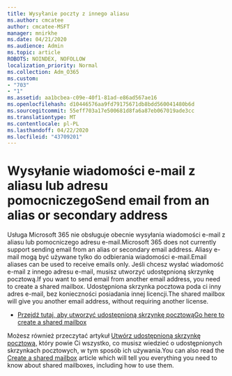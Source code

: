 ```yaml
---
title: Wysyłanie poczty z innego aliasu
ms.author: cmcatee
author: cmcatee-MSFT
manager: mnirkhe
ms.date: 04/21/2020
ms.audience: Admin
ms.topic: article
ROBOTS: NOINDEX, NOFOLLOW
localization_priority: Normal
ms.collection: Adm_O365
ms.custom:
- "703"
- "1"
ms.assetid: aa1bcbea-c09e-40f1-81ad-e86ad567ae16
ms.openlocfilehash: d10446576aa9fd79175671db8bdd560041480b6d
ms.sourcegitcommit: 55eff703a17e500681d8fa6a87eb067019ade3cc
ms.translationtype: MT
ms.contentlocale: pl-PL
ms.lasthandoff: 04/22/2020
ms.locfileid: "43709201"
---
```

# <a name="send-email-from-an-alias-or-secondary-address"></a><span data-ttu-id="a4d73-102">Wysyłanie wiadomości e-mail z aliasu lub adresu pomocniczego</span><span class="sxs-lookup"><span data-stu-id="a4d73-102">Send email from an alias or secondary address</span></span>

<span data-ttu-id="a4d73-103">Usługa Microsoft 365 nie obsługuje obecnie wysyłania wiadomości e-mail z aliasu lub pomocniczego adresu e-mail.</span><span class="sxs-lookup"><span data-stu-id="a4d73-103">Microsoft 365 does not currently support sending email from an alias or secondary email address.</span></span> <span data-ttu-id="a4d73-104">Aliasy e-mail mogą być używane tylko do odbierania wiadomości e-mail.</span><span class="sxs-lookup"><span data-stu-id="a4d73-104">Email aliases can be used to receive emails only.</span></span> <span data-ttu-id="a4d73-105">Jeśli chcesz wysłać wiadomość e-mail z innego adresu e-mail, musisz utworzyć udostępnioną skrzynkę pocztową.</span><span class="sxs-lookup"><span data-stu-id="a4d73-105">If you want to send email from another email address, you need to create a shared mailbox.</span></span> <span data-ttu-id="a4d73-106">Udostępniona skrzynka pocztowa poda ci inny adres e-mail, bez konieczności posiadania innej licencji.</span><span class="sxs-lookup"><span data-stu-id="a4d73-106">The shared mailbox will give you another email address, without requiring another license.</span></span>
  
- [<span data-ttu-id="a4d73-107">Przejdź tutaj, aby utworzyć udostępnioną skrzynkę pocztową</span><span class="sxs-lookup"><span data-stu-id="a4d73-107">Go here to create a shared mailbox</span></span>](https://portal.office.com/AdminPortal/Home#/AssistedGuide/addemailoptions)

<span data-ttu-id="a4d73-108">Możesz również przeczytać artykuł [Utwórz udostępnioną skrzynkę pocztową,](https://docs.microsoft.com/office365/admin/email/create-a-shared-mailbox) który powie Ci wszystko, co musisz wiedzieć o udostępnionych skrzynkach pocztowych, w tym sposób ich używania.</span><span class="sxs-lookup"><span data-stu-id="a4d73-108">You can also read the [Create a shared mailbox](https://docs.microsoft.com/office365/admin/email/create-a-shared-mailbox) article which will tell you everything you need to know about shared mailboxes, including how to use them.</span></span>